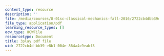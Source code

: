 ```yaml
---
content_type: resource
description: ''
file: /media/courses/8-01sc-classical-mechanics-fall-2016/2722cb4dbb39e8b1004e864a4c9eabf3_DSk8HTcB7x0.pdf
file_type: application/pdf
learning_resource_types: []
ocw_type: OCWFile
resourcetype: Document
title: 3play pdf file
uid: 2722cb4d-bb39-e8b1-004e-864a4c9eabf3
---
```

